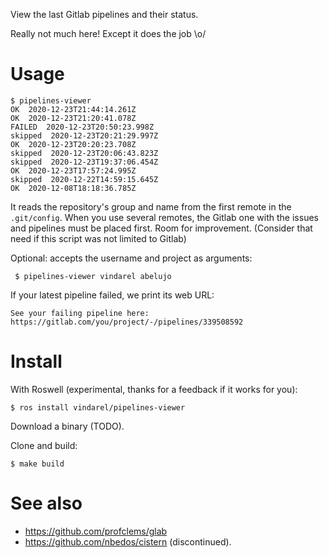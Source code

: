 
View the last Gitlab pipelines and their status.

Really not much here! Except it does the job \o/

# Usage

```
$ pipelines-viewer
OK  2020-12-23T21:44:14.261Z
OK  2020-12-23T21:20:41.078Z
FAILED  2020-12-23T20:50:23.998Z
skipped  2020-12-23T20:21:29.997Z
OK  2020-12-23T20:20:23.708Z
skipped  2020-12-23T20:06:43.823Z
skipped  2020-12-23T19:37:06.454Z
OK  2020-12-23T17:57:24.995Z
skipped  2020-12-22T14:59:15.645Z
OK  2020-12-08T18:18:36.785Z
```

It reads the repository's group and name from the first remote in the
`.git/config`. When you use several remotes, the Gitlab one with the
issues and pipelines must be placed first. Room for
improvement. (Consider that need if this script was not limited to Gitlab)

Optional: accepts the username and project as arguments:

     $ pipelines-viewer vindarel abelujo

If your latest pipeline failed, we print its web URL:

    See your failing pipeline here: https://gitlab.com/you/project/-/pipelines/339508592

# Install

With Roswell (experimental, thanks for a feedback if it works for you):

    $ ros install vindarel/pipelines-viewer

Download a binary (TODO).

Clone and build:

    $ make build

# See also

- https://github.com/profclems/glab
- https://github.com/nbedos/cistern (discontinued).
